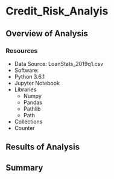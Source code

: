 # Credit_Risk_Analyis

## Overview of Analysis

### Resources
- Data Source: LoanStats_2019q1.csv
- Software:
 - Python 3.6.1
 - Jupyter Notebook
- Libraries
  - Numpy
  - Pandas
  - Pathlib
   - Path
 - Collections
  - Counter  
 

## Results of Analysis

## Summary
